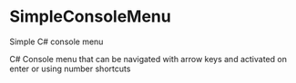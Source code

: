 # SimpleConsoleMenu
Simple C# console menu

C# Console menu that can be navigated with arrow keys and activated on enter or using number shortcuts
